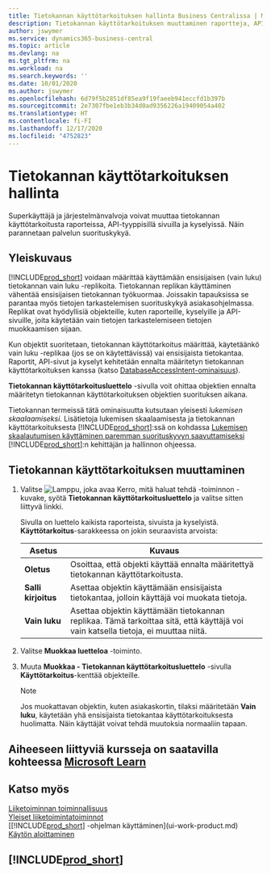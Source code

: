 ```yaml
---
title: Tietokannan käyttötarkoituksen hallinta Business Centralissa | Microsoft Docs
description: Tietokannan käyttötarkoituksen muuttaminen raportteja, API-sivuja ja kyselyjä varten.
author: jswymer
ms.service: dynamics365-business-central
ms.topic: article
ms.devlang: na
ms.tgt_pltfrm: na
ms.workload: na
ms.search.keywords: ''
ms.date: 10/01/2020
ms.author: jswymer
ms.openlocfilehash: 6d79f5b2851df85ea9f19faeeb941eccfd1b397b
ms.sourcegitcommit: 2e7307fbe1eb3b34d0ad9356226a19409054a402
ms.translationtype: HT
ms.contentlocale: fi-FI
ms.lasthandoff: 12/17/2020
ms.locfileid: "4752823"
---
```

# <a name="managing-database-access-intent"></a>Tietokannan käyttötarkoituksen hallinta 

Superkäyttäjä ja järjestelmänvalvoja voivat muuttaa tietokannan käyttötarkoitusta raporteissa, API-tyyppisillä sivuilla ja kyselyissä. Näin parannetaan palvelun suorituskykyä.

## <a name="overview"></a>Yleiskuvaus

[!INCLUDE[prod_short](includes/prod_short.md)] voidaan määrittää käyttämään ensisijaisen (vain luku) tietokannan vain luku -replikoita. Tietokannan replikan käyttäminen vähentää ensisijaisen tietokannan työkuormaa. Joissakin tapauksissa se parantaa myös tietojen tarkastelemisen suorituskykyä asiakasohjelmassa. Replikat ovat hyödyllisiä objekteille, kuten raporteille, kyselyille ja API-sivuille, joita käytetään vain tietojen tarkastelemiseen tietojen muokkaamisen sijaan.

Kun objektit suoritetaan, tietokannan käyttötarkoitus määrittää, käytetäänkö vain luku -replikaa (jos se on käytettävissä) vai ensisijaista tietokantaa. Raportit, API-sivut ja kyselyt kehitetään ennalta määritetyn tietokannan käyttötarkoituksen kanssa (katso [DatabaseAccessIntent-ominaisuus](/dynamics365/business-central/dev-itpro/developer/properties/devenv-dataaccessintent-property)).

**Tietokannan käyttötarkoitusluettelo** -sivulla voit ohittaa objektien ennalta määritetyn tietokannan käyttötarkoituksen objektien suorituksen aikana.

Tietokannan termeissä tätä ominaisuutta kutsutaan yleisesti *lukemisen skaalaamiseksi*. Lisätietoja lukemisen skaalaamisesta ja tietokannan käyttötarkoituksesta [!INCLUDE[prod_short](includes/prod_short.md)]:ssä on kohdassa [Lukemisen skaalautumisen käyttäminen paremman suorituskyvyn saavuttamiseksi](/dynamics365/business-central/dev-itpro/administration/database-read-scale-out-overview) [!INCLUDE[prod_short](includes/prod_short.md)]:n kehittäjän ja hallinnon ohjeessa.

## <a name="to-change-the-database-access-intent"></a>Tietokannan käyttötarkoituksen muuttaminen

1. Valitse ![Lamppu, joka avaa Kerro, mitä haluat tehdä -toiminnon](media/ui-search/search_small.png "Kerro, mitä haluat tehdä") -kuvake, syötä **Tietokannan käyttötarkoitusluettelo** ja valitse sitten liittyvä linkki.

    Sivulla on luettelo kaikista raporteista, sivuista ja kyselyistä. **Käyttötarkoitus**-sarakkeessa on jokin seuraavista arvoista:

    |**Asetus**|**Kuvaus**|  
    |------------|-------------|  
    |**Oletus**|Osoittaa, että objekti käyttää ennalta määritettyä tietokannan käyttötarkoitusta.|
    |**Salli kirjoitus**|Asettaa objektin käyttämään ensisijaista tietokantaa, jolloin käyttäjä voi muokata tietoja.|
    |**Vain luku**|Asettaa objektin käyttämään tietokannan replikaa. Tämä tarkoittaa sitä, että käyttäjä voi vain katsella tietoja, ei muuttaa niitä.|

2. Valitse **Muokkaa luetteloa** -toiminto.

3. Muuta **Muokkaa - Tietokannan käyttötarkoitusluettelo** -sivulla **Käyttötarkoitus**-kenttää objekteille.

    > [!NOTE]
    > Jos muokattavan objektin, kuten asiakaskortin, tilaksi määritetään **Vain luku**, käytetään yhä ensisijaista tietokantaa käyttötarkoituksesta huolimatta. Näin käyttäjät voivat tehdä muutoksia normaaliin tapaan.

## <a name="see-related-training-at-microsoft-learn"></a>Aiheeseen liittyviä kursseja on saatavilla kohteessa [Microsoft Learn](/learn/paths/deploy-configure-dynamics-365-business-central/)

## <a name="see-also"></a>Katso myös
[Liiketoiminnan toiminnallisuus](across-business-functionality.md)  
[Yleiset liiketoimintatoiminnot](ui-across-business-areas.md)  
[[!INCLUDE[prod_short](includes/prod_short.md)] -ohjelman käyttäminen](ui-work-product.md)  
[Käytön aloittaminen](product-get-started.md)    

## [!INCLUDE[prod_short](includes/free_trial_md.md)]  
